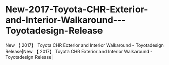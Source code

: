 # New-2017-Toyota-CHR-Exterior-and-Interior-Walkaround---Toyotadesign-Release
New 【 2017】 Toyota CHR   Exterior and Interior Walkaround -  Toyotadesign Release|New 【 2017】 Toyota CHR   Exterior and Interior Walkaround -  Toyotadesign Release|
